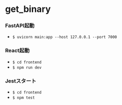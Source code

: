 # get_binary

### FastAPI起動
- `$ uvicorn main:app --host 127.0.0.1 --port 7000`

### React起動
- `$ cd frontend`
- `$ npm run dev`

### Jestスタート
- `$ cd frontend`
- `$ npm test`
